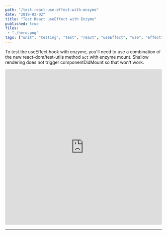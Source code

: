 ```yaml
---
path: "/test-react-use-effect-with-enzyme"
date: "2019-03-02"
title: "Test React useEffect with Enzyme"
published: true
files:
 - "./hero.png"
tags: ["unit", "testing", "test", "react", "useEffect", "use", "effect", "use-effect", "hooks", "enzyme", "jest", "mount", "act", "react-dom", "test-utils"]
---
```


To test the useEffect hook with enzyme, you'll need to use a combination of the new react-dom/test-utils method `act` with
enzyme mount. Shallow rendering does not trigger componentDidMount so that won't work.

<iframe src="https://codesandbox.io/embed/wq8w1zwlwk?fontsize=14&module=%2Fsrc%2Fapp%2Fapp.test.js&previewwindow=tests&view=editor" style="width:100%; height:500px; border:0; border-radius: 4px; overflow:hidden;" sandbox="allow-modals allow-forms allow-popups allow-scripts allow-same-origin"></iframe>

---------------------------------------------------------------------------------------

